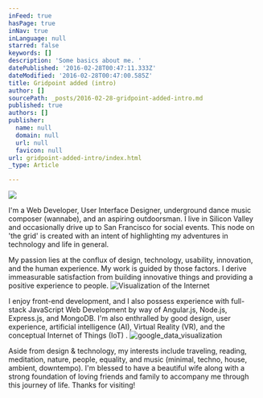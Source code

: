 ```yaml
---
inFeed: true
hasPage: true
inNav: true
inLanguage: null
starred: false
keywords: []
description: 'Some basics about me. '
datePublished: '2016-02-28T00:47:11.333Z'
dateModified: '2016-02-28T00:47:00.585Z'
title: Gridpoint added (intro)
author: []
sourcePath: _posts/2016-02-28-gridpoint-added-intro.md
published: true
authors: []
publisher:
  name: null
  domain: null
  url: null
  favicon: null
url: gridpoint-added-intro/index.html
_type: Article

---
```

![](https://s3-us-west-2.amazonaws.com/the-grid-img/p/6c0dee6b97b05d04c74b25e88be966e5e593ff38.jpg)

I'm a Web Developer, User Interface Designer, underground dance music composer (wannabe), and an aspiring outdoorsman. I live in Silicon Valley and occasionally drive up to San Francisco for social events. This node on 'the grid' is created with an intent of highlighting my adventures in technology and life in general. 

My passion lies at the conflux of design, technology, usability, innovation, and the human experience. My work is guided by those factors. I derive immeasurable satisfaction from building innovative things and providing a positive experience to people.
![Visualization of the Internet](https://s3-us-west-2.amazonaws.com/the-grid-img/p/eee0a2d0b9952372554a724f11b251280ae6cb15.jpg)

I enjoy front-end development, and I also possess experience with full-stack JavaScript Web Development by way of Angular.js, Node.js, Express.js, and MongoDB. I'm also enthralled by good design, user experience, artificial intelligence (AI), Virtual Reality (VR), and the conceptual Internet of Things (IoT) .
![google_data_visualization](https://s3-us-west-2.amazonaws.com/the-grid-img/p/98cea0421630c75daedaca3f2db9b5e363670f30.jpg)

Aside from design & technology, my interests include traveling, reading, meditation, nature, people, equality, and music (minimal, techno, house, ambient, downtempo). I'm blessed to have a beautiful wife along with a strong foundation of loving friends and family to accompany me through this journey of life. Thanks for visiting!